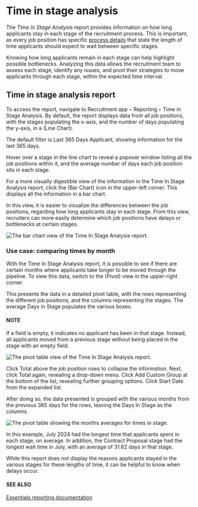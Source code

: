 # Time in stage analysis

The *Time In Stage Analysis* report provides information on how long applicants stay in each stage
of the recruitment process. This is important, as every job position has specific [process
details](new_job.md#recruitment-new-job-position-edit) that state the length of time applicants should expect
to wait between specific stages.

Knowing how long applicants remain in each stage can help highlight possible bottlenecks. Analyzing
this data allows the recruitment team to assess each stage, identify any issues, and pivot their
strategies to move applicants through each stage, within the expected time interval.

## Time in stage analysis report

To access the report, navigate to Recruitment app ‣ Reporting ‣ Time in Stage
Analysis. By default, the report displays data from all job positions, with the stages populating
the x-axis, and the number of days populating the y-axis, in a <i class="fa fa-line-chart"></i>
(Line Chart).

The default filter is Last 365 Days Applicant, showing information for the last 365
days.

Hover over a stage in the line chart to reveal a popover window listing all the job positions within
it, and the average number of days each job position sits in each stage.

For a more visually digestible view of the information in the Time In Stage Analysis
report, click the <i class="fa fa-bar-chart"></i> (Bar Chart) icon in the upper-left corner. This
displays all the information in a bar chart.

In this view, it is easier to visualize the differences between the job positions, regarding how
long applicants stay in each stage. From this view, recruiters can more easily determine which job
positions have delays or bottlenecks at certain stages.

![The bar chart view of the Time In Stage Analysis report.](applications/hr/recruitment/time_in_stage/bar-chart.png)

### Use case: comparing times by month

With the Time In Stage Analysis report, it is possible to see if there are certain
months where applicants take longer to be moved through the pipeline. To view this data, switch to
the <i class="oi oi-view-pivot"></i> (Pivot) view in the upper-right corner.

This presents the data in a detailed pivot table, with the rows representing the different job
positions, and the columns representing the stages. The average Days in Stage populates
the various boxes.

#### NOTE
If a field is empty, it indicates no applicant has been in that stage. Instead, all applicants
moved from a previous stage without being placed in the stage with an empty field.

![The pivot table view of the Time In Stage Analysis report.](applications/hr/recruitment/time_in_stage/time-pivot.png)

Click <i class="fa fa-minus-square-o"></i> Total above the job position rows to collapse the
information. Next, click <i class="fa fa-plus-square"></i> Total again, revealing a drop-down menu.
Click Add Custom Group <i class="fa fa-caret-down"></i> at the bottom of the list, revealing
further grouping options. Click Start Date from the expanded list.

After doing so, the data presented is grouped with the various months from the previous 365 days for
the rows, leaving the Days In Stage as the columns.

![The pivot table showing the months averages for times in stage.](applications/hr/recruitment/time_in_stage/time-dates.png)

In this example, July 2024 had the longest time that applicants spent in each stage, on
average. In addition, the Contract Proposal stage had the longest wait time in July,
with an average of 31.62 days in that stage.

While this report does not display the reasons applicants stayed in the various stages for these
lengths of time, it can be helpful to know when delays occur.

#### SEE ALSO
[Essentials reporting documentation](../../essentials/reporting.md)
